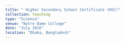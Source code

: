 ```yaml
---
title: " Higher Secondary School Certificate (HSC)"
collection: teaching
type: "Science"
venue: "Notre Dame College"
date: "July 2016"
location: "Dhaka, Bangladesh"
---
```

